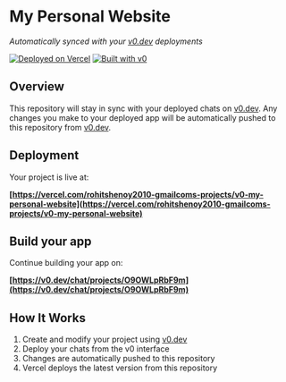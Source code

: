# My Personal Website
 
 *Automatically synced with your [v0.dev](https://v0.dev) deployments*
 
 [![Deployed on Vercel](https://img.shields.io/badge/Deployed%20on-Vercel-black?style=for-the-badge&logo=vercel)](https://vercel.com/rohitshenoy2010-gmailcoms-projects/v0-my-personal-website)
 [![Built with v0](https://img.shields.io/badge/Built%20with-v0.dev-black?style=for-the-badge)](https://v0.dev/chat/projects/O9OWLpRbF9m)
 
 ## Overview
 
 This repository will stay in sync with your deployed chats on [v0.dev](https://v0.dev).
 Any changes you make to your deployed app will be automatically pushed to this repository from [v0.dev](https://v0.dev).
 
 ## Deployment
 
 Your project is live at:
 
 **[https://vercel.com/rohitshenoy2010-gmailcoms-projects/v0-my-personal-website](https://vercel.com/rohitshenoy2010-gmailcoms-projects/v0-my-personal-website)**
 
 ## Build your app
 
 Continue building your app on:
 
 **[https://v0.dev/chat/projects/O9OWLpRbF9m](https://v0.dev/chat/projects/O9OWLpRbF9m)**
 
 ## How It Works
 
 1. Create and modify your project using [v0.dev](https://v0.dev)
 2. Deploy your chats from the v0 interface
 3. Changes are automatically pushed to this repository
 4. Vercel deploys the latest version from this repository
